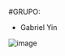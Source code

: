 #GRUPO:
- Gabriel Yin

![image](https://github.com/gabrielyin/so-aws/assets/70323043/6d112b88-5a77-4054-845c-2dadb5399fe3)
